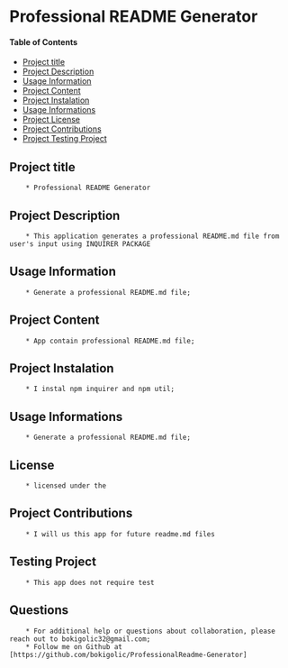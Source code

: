 # Professional README Generator


 #### Table of Contents

 * [Project title](#project-title)
 * [Project Description](#project-description)
 * [Usage Information](#project-use)
 * [Project Content](#project-content)
 * [Project Instalation](#project-install)
 * [Usage Informations](#project-usage)
 * [Project License](#project-answers.license)
 * [Project Contributions](#project-contributions)
 * [Project Testing Project](#project-test)
        
        
  ## Project title
        * Professional README Generator

  ## Project Description
        * This application generates a professional README.md file from user's input using INQUIRER PACKAGE

  ## Usage Information
        * Generate a professional README.md file;

  ## Project Content
        * App contain professional README.md file;

  ## Project Instalation
        * I instal npm inquirer and npm util;

 ## Usage Informations
        * Generate a professional README.md file;

  ## License
        * licensed under the 

  ## Project Contributions
        * I will us this app for future readme.md files

  ## Testing Project
        * This app does not require test

  ## Questions
        * For additional help or questions about collaboration, please reach out to bokigolic32@gmail.com;
        * Follow me on Github at [https://github.com/bokigolic/ProfessionalReadme-Generator]
